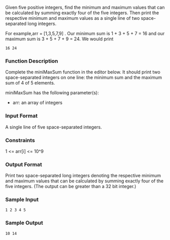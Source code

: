 Given five positive integers, find the minimum and maximum values that can be calculated by summing exactly four of the five integers. Then print the respective minimum and maximum values as a single line of two space-separated long integers.

For example,arr = [1,3,5,7,9] . Our minimum sum is 1 + 3 + 5 + 7 = 16  and our maximum sum is 3 + 5 + 7 + 9 = 24. We would print
```
16 24
```

### Function Description

Complete the miniMaxSum function in the editor below. It should print two space-separated integers on one line: the minimum sum and the maximum sum of 4 of 5 elements.

miniMaxSum has the following parameter(s):

* arr: an array of  integers

### Input Format

A single line of five space-separated integers.

### Constraints

1 <= arr[i] <= 10^9

### Output Format

Print two space-separated long integers denoting the respective minimum and maximum values that can be calculated by summing exactly four of the five integers. (The output can be greater than a 32 bit integer.)

### Sample Input
```
1 2 3 4 5
```

### Sample Output
```
10 14
```